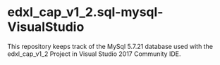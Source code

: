 # edxl_cap_v1_2.sql-mysql-VisualStudio
This repository keeps track of the MySql 5.7.21 database used with the edxl_cap_v1_2 Project in Visual Studio 2017 Community IDE.
